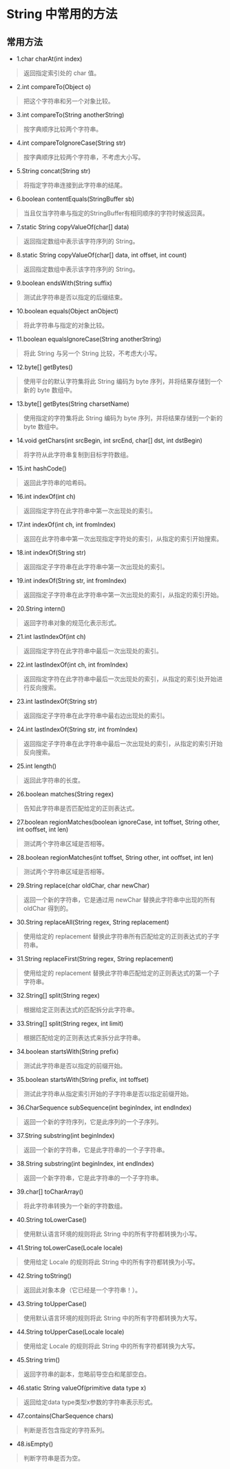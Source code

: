 # String 中常用的方法  

## 常用方法
  
* 1.char charAt(int index)  
> 返回指定索引处的 char 值。    
* 2.int compareTo(Object o)  
> 把这个字符串和另一个对象比较。  
* 3.int compareTo(String anotherString)  
> 按字典顺序比较两个字符串。   
* 4.int compareToIgnoreCase(String str)  
> 按字典顺序比较两个字符串，不考虑大小写。  
* 5.String concat(String str)  
> 将指定字符串连接到此字符串的结尾。  
* 6.boolean contentEquals(StringBuffer sb)  
> 当且仅当字符串与指定的StringBuffer有相同顺序的字符时候返回真。  
* 7.static String copyValueOf(char[] data)  
> 返回指定数组中表示该字符序列的 String。  
* 8.static String copyValueOf(char[] data, int offset, int count)   
> 返回指定数组中表示该字符序列的 String。 
* 9.boolean endsWith(String suffix)  
> 测试此字符串是否以指定的后缀结束。  
* 10.boolean equals(Object anObject)  
> 将此字符串与指定的对象比较。  
* 11.boolean equalsIgnoreCase(String anotherString)  
> 将此 String 与另一个 String 比较，不考虑大小写。  
* 12.byte[] getBytes()  
> 使用平台的默认字符集将此 String 编码为 byte 序列，并将结果存储到一个新的 byte 数组中。  
* 13.byte[] getBytes(String charsetName)  
> 使用指定的字符集将此 String 编码为 byte 序列，并将结果存储到一个新的 byte 数组中。  
* 14.void getChars(int srcBegin, int srcEnd, char[] dst, int dstBegin)  
> 将字符从此字符串复制到目标字符数组。  
* 15.int hashCode()  
> 返回此字符串的哈希码。  
* 16.int indexOf(int ch)  
> 返回指定字符在此字符串中第一次出现处的索引。  
* 17.int indexOf(int ch, int fromIndex)  
> 返回在此字符串中第一次出现指定字符处的索引，从指定的索引开始搜索。  
* 18.int indexOf(String str)  
> 返回指定子字符串在此字符串中第一次出现处的索引。  
* 19.int indexOf(String str, int fromIndex)  
> 返回指定子字符串在此字符串中第一次出现处的索引，从指定的索引开始。  
* 20.String intern()  
> 返回字符串对象的规范化表示形式。  
* 21.int lastIndexOf(int ch)   
> 返回指定字符在此字符串中最后一次出现处的索引。  
* 22.int lastIndexOf(int ch, int fromIndex)  
> 返回指定字符在此字符串中最后一次出现处的索引，从指定的索引处开始进行反向搜索。  
* 23.int lastIndexOf(String str)  
> 返回指定子字符串在此字符串中最右边出现处的索引。  
* 24.int lastIndexOf(String str, int fromIndex)  
> 返回指定子字符串在此字符串中最后一次出现处的索引，从指定的索引开始反向搜索。  
* 25.int length()  
> 返回此字符串的长度。  
* 26.boolean matches(String regex)  
> 告知此字符串是否匹配给定的正则表达式。  
* 27.boolean regionMatches(boolean ignoreCase, int toffset, String other, int ooffset, int len)  
> 测试两个字符串区域是否相等。  
* 28.boolean regionMatches(int toffset, String other, int ooffset, int len)  
> 测试两个字符串区域是否相等。  
* 29.String replace(char oldChar, char newChar)  
> 返回一个新的字符串，它是通过用 newChar 替换此字符串中出现的所有 oldChar 得到的。  
* 30.String replaceAll(String regex, String replacement)    
> 使用给定的 replacement 替换此字符串所有匹配给定的正则表达式的子字符串。  
* 31.String replaceFirst(String regex, String replacement)  
> 使用给定的 replacement 替换此字符串匹配给定的正则表达式的第一个子字符串。  
* 32.String[] split(String regex)  
> 根据给定正则表达式的匹配拆分此字符串。  
* 33.String[] split(String regex, int limit)  
> 根据匹配给定的正则表达式来拆分此字符串。  
* 34.boolean startsWith(String prefix)  
> 测试此字符串是否以指定的前缀开始。  
* 35.boolean startsWith(String prefix, int toffset)  
> 测试此字符串从指定索引开始的子字符串是否以指定前缀开始。  
* 36.CharSequence subSequence(int beginIndex, int endIndex)  
> 返回一个新的字符序列，它是此序列的一个子序列。  
* 37.String substring(int beginIndex)  
> 返回一个新的字符串，它是此字符串的一个子字符串。  
* 38.String substring(int beginIndex, int endIndex)  
> 返回一个新字符串，它是此字符串的一个子字符串。  
* 39.char[] toCharArray()  
> 将此字符串转换为一个新的字符数组。  
* 40.String toLowerCase()  
> 使用默认语言环境的规则将此 String 中的所有字符都转换为小写。  
* 41.String toLowerCase(Locale locale)  
> 使用给定 Locale 的规则将此 String 中的所有字符都转换为小写。  
* 42.String toString()  
> 返回此对象本身（它已经是一个字符串！）。  
* 43.String toUpperCase()  
> 使用默认语言环境的规则将此 String 中的所有字符都转换为大写。  
* 44.String toUpperCase(Locale locale)  
> 使用给定 Locale 的规则将此 String 中的所有字符都转换为大写。  
* 45.String trim()  
> 返回字符串的副本，忽略前导空白和尾部空白。   
* 46.static String valueOf(primitive data type x)  
> 返回给定data type类型x参数的字符串表示形式。  
* 47.contains(CharSequence chars)  
> 判断是否包含指定的字符系列。  
* 48.isEmpty()  
> 判断字符串是否为空。  
